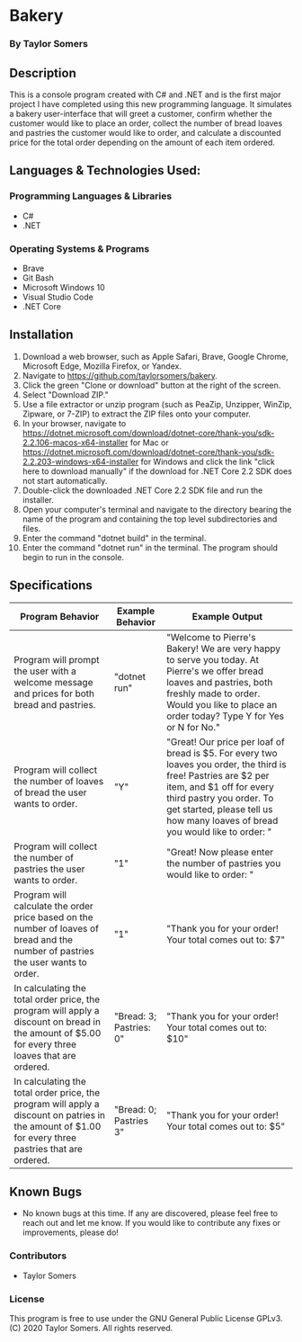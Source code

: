 # Bakery

  ### By Taylor Somers

## Description

  This is a console program created with C# and .NET and is the first major project I have completed using this new programming language. It simulates a bakery user-interface that will greet a customer, confirm whether the customer would like to place an order, collect the number of bread loaves and pastries the customer would like to order, and calculate a discounted price for the total order depending on the amount of each item ordered.

## Languages & Technologies Used:

  ### Programming Languages & Libraries
  * C#
  * .NET

  ### Operating Systems & Programs
  * Brave
  * Git Bash
  * Microsoft Windows 10
  * Visual Studio Code
  * .NET Core

## Installation

  1.  Download a web browser, such as Apple Safari, Brave, Google Chrome, Microsoft Edge, Mozilla Firefox, or Yandex.
  2.  Navigate to https://github.com/taylorsomers/bakery.
  3.  Click the green "Clone or download" button at the right of the screen.
  4.  Select "Download ZIP."
  5.  Use a file extractor or unzip program (such as PeaZip, Unzipper, WinZip, Zipware, or 7-ZIP) to extract the ZIP files onto your computer.
  6.  In your browser, navigate to https://dotnet.microsoft.com/download/dotnet-core/thank-you/sdk-2.2.106-macos-x64-installer for Mac or https://dotnet.microsoft.com/download/dotnet-core/thank-you/sdk-2.2.203-windows-x64-installer for Windows and click the link "click here to download manually" if the download for .NET Core 2.2 SDK does not start automatically.
  7.  Double-click the downloaded .NET Core 2.2 SDK file and run the installer.
  8.  Open your computer's terminal and navigate to the directory bearing the name of the program and containing the top level subdirectories and files.
  9.  Enter the command "dotnet build" in the terminal.
  10. Enter the command "dotnet run" in the terminal. The program should begin to run in the console.
  

## Specifications

  | Program Behavior | Example Behavior | Example Output |
  | ----------- | ----------- | ----------- |
  | Program will prompt the user with a welcome message and prices for both bread and pastries. | "dotnet run" | "Welcome to Pierre's Bakery! We are very happy to serve you today. At Pierre's we offer bread loaves and pastries, both freshly made to order. Would you like to place an order today? Type Y for Yes or N for No." |
  | Program will collect the number of loaves of bread the user wants to order. | "Y" | "Great! Our price per loaf of bread is $5. For every two loaves you order, the third is free! Pastries are $2 per item, and $1 off for every third pastry you order. To get started, please tell us how many loaves of bread you would like to order: " |
  | Program will collect the number of pastries the user wants to order. | "1" | "Great! Now please enter the number of pastries you would like to order: " |
  | Program will calculate the order price based on the number of loaves of bread and the number of pastries the user wants to order. | "1" | "Thank you for your order! Your total comes out to: $7" |
  | In calculating the total order price, the program will apply a discount on bread in the amount of $5.00 for every three loaves that are ordered. | "Bread: 3; Pastries: 0" | "Thank you for your order! Your total comes out to: $10" |
  | In calculating the total order price, the program will apply a discount on patries in the amount of $1.00 for every three pastries that are ordered. | "Bread: 0; Pastries 3" | "Thank you for your order! Your total comes out to: $5" |


## Known Bugs

  * No known bugs at this time. If any are discovered, please feel free to reach out and let me know. If you would like to contribute any fixes or improvements, please do!

### Contributors

  * Taylor Somers

### License

This program is free to use under the GNU General Public License GPLv3. (C) 2020 Taylor Somers. All rights reserved.